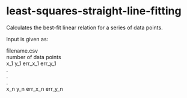 # least-squares-straight-line-fitting
Calculates the best-fit linear relation for a series of data points.

Input is given as:

filename.csv   
number of data points   
x_1 y_1 err_x_1 err_y_1   
.  
.  
.  
x_n y_n err_x_n err_y_n
